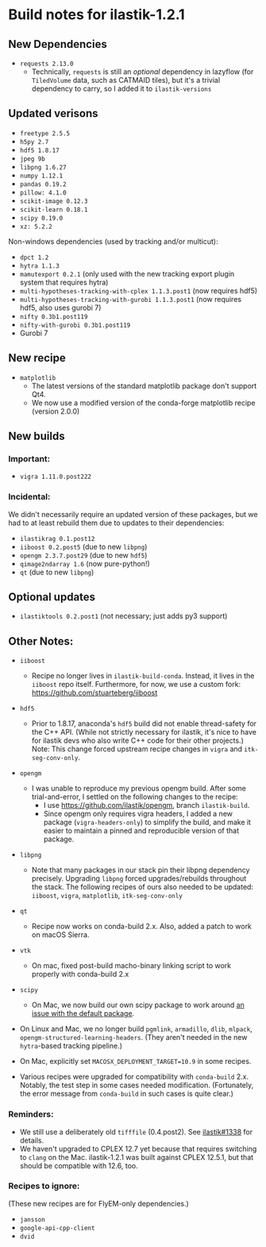 # Build notes for ilastik-1.2.1

## New Dependencies

- `requests 2.13.0`
  - Technically, `requests` is still an *optional* dependency in lazyflow (for `TiledVolume` data, such as CATMAID tiles),
    but it's a trivial dependency to carry, so I added it to `ilastik-versions`


## Updated verisons

- `freetype 2.5.5`
- `h5py 2.7`
- `hdf5 1.8.17`
- `jpeg 9b`
- `libpng 1.6.27`
- `numpy 1.12.1`
- `pandas 0.19.2`
- `pillow: 4.1.0`
- `scikit-image 0.12.3`
- `scikit-learn 0.18.1`
- `scipy 0.19.0`
- `xz: 5.2.2`

Non-windows dependencies (used by tracking and/or multicut):

- `dpct 1.2`
- `hytra 1.1.3`
- `mamutexport 0.2.1` (only used with the new tracking export plugin system that requires hytra)
- `multi-hypotheses-tracking-with-cplex 1.1.3.post1` (now requires hdf5)
- `multi-hypotheses-tracking-with-gurobi 1.1.3.post1` (now requires hdf5, also uses gurobi 7)
- `nifty 0.3b1.post119`
- `nifty-with-gurobi 0.3b1.post119`
- Gurobi 7


## New recipe

- `matplotlib`
  - The latest versions of the standard matplotlib package don't support Qt4.
  - We now use a modified version of the conda-forge matplotlib recipe (version 2.0.0)


## New builds

### Important:

- `vigra 1.11.0.post222`

### Incidental:

We didn't necessarily require an updated version of these packages,
but we had to at least rebuild them due to updates to their dependencies:

- `ilastikrag 0.1.post12`
- `iiboost 0.2.post5` (due to new `libpng`)
- `opengm 2.3.7.post29` (due to new `hdf5`)
- `qimage2ndarray 1.6` (now pure-python!)
- `qt` (due to new `libpng`)


## Optional updates

- `ilastiktools 0.2.post1` (not necessary; just adds py3 support)


## Other Notes:

- `iiboost`
  - Recipe no longer lives in `ilastik-build-conda`.
    Instead, it lives in the `iiboost` repo itself.
    Furthermore, for now, we use a custom fork: https://github.com/stuarteberg/iiboost

- `hdf5`
  - Prior to 1.8.17, anaconda's `hdf5` build did not enable thread-safety for the C++ API.
    (While not strictly necessary for ilastik, it's nice to have for ilastik devs who also write C++ code for their other projects.)
    Note: This change forced upstream recipe changes in `vigra` and `itk-seg-conv-only`.


- `opengm`
  - I was unable to reproduce my previous opengm build.  After some trial-and-error, I settled on the following changes to the recipe:
    - I use https://github.com/ilastik/opengm, branch `ilastik-build`.
    - Since opengm only requires vigra headers, I added a new package (`vigra-headers-only`) to simplify the build, and make it easier to maintain a pinned and reproducible version of that package.

- `libpng`
  - Note that many packages in our stack pin their libpng dependency precisely.
    Upgrading `libpng` forced upgrades/rebuilds throughout the stack.
    The following recipes of ours also needed to be updated: `iiboost`, `vigra`, `matplotlib`, `itk-seg-conv-only`

- `qt`
  - Recipe now works on conda-build 2.x.  Also, added a patch to work on macOS Sierra.

- `vtk`
  - On mac, fixed post-build macho-binary linking script to work properly with conda-build 2.x

- `scipy`
  - On Mac, we now build our own scipy package to work around [an issue with the default package](https://github.com/ContinuumIO/anaconda-issues/issues/899).

- On Linux and Mac, we no longer build `pgmlink`, `armadillo`, `dlib`, `mlpack`, `opengm-structured-learning-headers`.
  (They aren't needed in the new `hytra`-based tracking pipeline.)

- On Mac, explicitly set `MACOSX_DEPLOYMENT_TARGET=10.9` in some recipes.

- Various recipes were upgraded for compatibility with `conda-build` 2.x.
  Notably, the test step in some cases needed modification.
  (Fortunately, the error message from `conda-build` in such cases is quite clear.)


### Reminders:

- We still use a deliberately old `tifffile` (0.4.post2).  See [ilastik#1338](https://github.com/ilastik/ilastik/issues/1338) for details.
- We haven't upgraded to CPLEX 12.7 yet because that requires switching to `clang` on the Mac.  ilastik-1.2.1 was built against CPLEX 12.5.1, but that should be compatible with 12.6, too.

### Recipes to ignore:

(These new recipes are for FlyEM-only dependencies.)

- `jansson`
- `google-api-cpp-client`
- `dvid`
